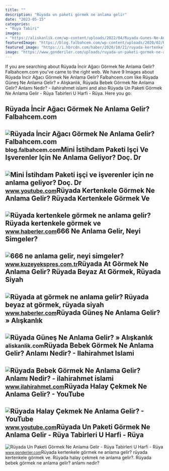 ```yaml
---
title: ""
description: "Rüyada un paketi görmek ne anlama gelir"
date: "2023-05-15"
categories:
- "Ruya Tabiri"
images:
- "https://aliskanlik.com/wp-content/uploads/2022/04/Ruyada-Gunes-Ne-Anlama-Gelir.jpeg"
featuredImage: "https://blog.falbahcem.com/wp-content/uploads/2020/02/Rüyada-İncir-Ağacı-Görmek-Ne-Anlama-Gelir.jpg"
featured_image: "https://i.hbrcdn.com/haber/2020/10/21/ruyada-kertenkele-gormek-ne-anlama-gelir-ruyada-13681653_7166_amp.jpg"
image: "https://www.gonderiler.com/uploads/ruyada-un-paketi-gormek-ne-anlama-gelir.jpg"
---
```


If you are searching about Rüyada İncir Ağacı Görmek Ne Anlama Gelir? Falbahcem.com you've came to the right web. We have 9 Images about Rüyada İncir Ağacı Görmek Ne Anlama Gelir? Falbahcem.com like Rüyada Güneş Ne Anlama Gelir? » Alışkanlık, Rüyada Bebek Görmek Ne Anlama Gelir? Anlamı Nedir? - ilahirahmet islami and also Rüyada Un Paketi Görmek Ne Anlama Gelir - Rüya Tabirleri U Harfi - Rüya. Here you go:

Rüyada İncir Ağacı Görmek Ne Anlama Gelir? Falbahcem.com
--------------------------------------------------------

 ![Rüyada İncir Ağacı Görmek Ne Anlama Gelir? Falbahcem.com](https://blog.falbahcem.com/wp-content/uploads/2020/02/Rüyada-İncir-Ağacı-Görmek-Ne-Anlama-Gelir.jpg) <small>blog.falbahcem.com</small>Mini İstihdam Paketi Işçi Ve Işverenler Için Ne Anlama Geliyor? Doç. Dr
-----------------------------------------------------------------------

 ![Mini İstihdam Paketi işçi ve işverenler için ne anlama geliyor? Doç. Dr](https://i.ytimg.com/vi/d_g8DEoqT6U/maxresdefault.jpg) <small>www.youtube.com</small>Rüyada Kertenkele Görmek Ne Anlama Gelir? Rüyada Kertenkele Görmek Ve
---------------------------------------------------------------------

 ![Rüyada kertenkele görmek ne anlama gelir? Rüyada kertenkele görmek ve](https://i.hbrcdn.com/haber/2020/10/21/ruyada-kertenkele-gormek-ne-anlama-gelir-ruyada-13681653_7166_amp.jpg) <small>www.haberler.com</small>666 Ne Anlama Gelir, Neyi Simgeler?
-----------------------------------

 ![666 ne anlama gelir, neyi simgeler?](https://kuzeyeksprescomtr.teimg.com/kuzeyekspres-com-tr/uploads/2023/06/666-ne-anlama-gelir.jpg) <small>www.kuzeyekspres.com.tr</small>Rüyada At Görmek Ne Anlama Gelir? Rüyada Beyaz At Görmek, Rüyada Siyah
----------------------------------------------------------------------

 ![Rüyada at görmek ne anlama gelir? Rüyada beyaz at görmek, rüyada siyah](https://foto.haberler.com/haber/2019/10/30/ruyada-at-gormek-ne-anlama-gelir-12566959_7097_m.jpg) <small>www.haberler.com</small>Rüyada Güneş Ne Anlama Gelir? » Alışkanlık
------------------------------------------

 ![Rüyada Güneş Ne Anlama Gelir? » Alışkanlık](https://aliskanlik.com/wp-content/uploads/2022/04/Ruyada-Gunes-Ne-Anlama-Gelir.jpeg) <small>aliskanlik.com</small>Rüyada Bebek Görmek Ne Anlama Gelir? Anlamı Nedir? - Ilahirahmet Islami
-----------------------------------------------------------------------

 ![Rüyada Bebek Görmek Ne Anlama Gelir? Anlamı Nedir? - ilahirahmet islami](https://www.ilahirahmet.com/wp-content/uploads/2015/11/Rüyada-Bebek-Görmek-Ne-Anlama-Gelir.jpg) <small>www.ilahirahmet.com</small>Rüyada Halay Çekmek Ne Anlama Gelir? - YouTube
----------------------------------------------

 ![Rüyada Halay Çekmek Ne Anlama Gelir? - YouTube](https://i.ytimg.com/vi/7a4g9rZI3Vo/maxresdefault.jpg) <small>www.youtube.com</small>Rüyada Un Paketi Görmek Ne Anlama Gelir - Rüya Tabirleri U Harfi - Rüya
-----------------------------------------------------------------------

 ![Rüyada Un Paketi Görmek Ne Anlama Gelir - Rüya Tabirleri U Harfi - Rüya](https://www.gonderiler.com/uploads/ruyada-un-paketi-gormek-ne-anlama-gelir.jpg) <small>www.gonderiler.com</small>Rüyada kertenkele görmek ne anlama gelir? rüyada kertenkele görmek ve. Rüyada halay çekmek ne anlama gelir?. Rüyada bebek görmek ne anlama gelir? anlamı nedir?
